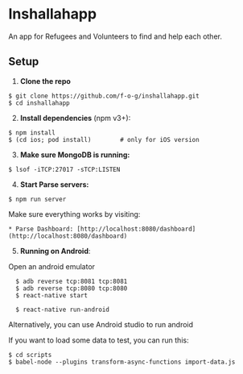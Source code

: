 # Inshallahapp

An app for Refugees and Volunteers to find and help each other.

## Setup

1. **Clone the repo**

  ```
  $ git clone https://github.com/f-o-g/inshallahapp.git
  $ cd inshallahapp
  ```

2. **Install dependencies** (npm v3+):

  ```
  $ npm install
  $ (cd ios; pod install)        # only for iOS version
  ```

3. **Make sure MongoDB is running:**

  ```
  $ lsof -iTCP:27017 -sTCP:LISTEN
  ```

4. **Start Parse servers:**

  ```
  $ npm run server
  ```

  Make sure everything works by visiting:

    * Parse Dashboard: [http://localhost:8080/dashboard](http://localhost:8080/dashboard)


5. **Running on Android**:

  Open an android emulator

  ```
    $ adb reverse tcp:8081 tcp:8081
    $ adb reverse tcp:8080 tcp:8080
    $ react-native start
  ```

  ```
    $ react-native run-android
  ```

  Alternatively, you can use Android studio to run android

If you want to load some data to test, you can run this:
```
$ cd scripts
$ babel-node --plugins transform-async-functions import-data.js
```